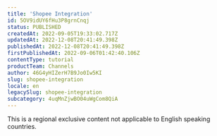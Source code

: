 ```yaml
---
title: 'Shopee Integration'
id: 5OV9idUY6fHu3P8grnCnqj
status: PUBLISHED
createdAt: 2022-09-05T19:33:02.717Z
updatedAt: 2022-12-08T20:41:49.398Z
publishedAt: 2022-12-08T20:41:49.398Z
firstPublishedAt: 2022-09-06T01:42:40.106Z
contentType: tutorial
productTeam: Channels
author: 46G4yHIZerH7B9Jo0Iw5KI
slug: shopee-integration
locale: en
legacySlug: shopee-integration
subcategory: 4uqMnZjwBO04uWgCom8QiA
---
```



<div class="alert alert-warning" role="alert">This is a regional exclusive content not applicable to English speaking countries.</div>

